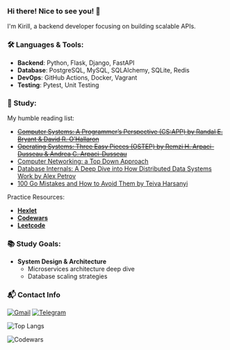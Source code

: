 ### Hi there! Nice to see you! 👋

I'm Kirill, a backend developer focusing on building scalable APIs.

### 🛠️ Languages & Tools:
- **Backend**: Python, Flask, Django, FastAPI
- **Database**: PostgreSQL, MySQL, SQLAlchemy, SQLite, Redis
- **DevOps**: GitHub Actions, Docker, Vagrant
- **Testing**: Pytest, Unit Testing

### 📖 Study:
My humble reading list:
- [~~Computer Systems: A Programmer’s Perspective (CS:APP) by Randal E. Bryant & David R. O’Hallaron~~](https://csapp.cs.cmu.edu/)
- [~~Operating Systems: Three Easy Pieces (OSTEP) by Remzi H. Arpaci-Dusseau & Andrea C. Arpaci-Dusseau~~](https://pages.cs.wisc.edu/~remzi/OSTEP/)
- [Computer Networking: a Top Down Approach](https://gaia.cs.umass.edu/kurose_ross/index.php)
- [Database Internals: A Deep Dive into How Distributed Data Systems Work by Alex Petrov](https://www.databass.dev/)  
- [100 Go Mistakes and How to Avoid Them by Teiva Harsanyi](https://www.manning.com/books/100-go-mistakes-and-how-to-avoid-them)

Practice Resources:
- **[Hexlet](https://ru.hexlet.io/u/shortyk)**
- **[Codewars](https://www.codewars.com/users/shortyk_tw)**
- **[Leetcode](https://leetcode.com/u/shortyk/)**

### 📚 Study Goals:

- **System Design & Architecture**
  - Microservices architecture deep dive
  - Database scaling strategies

### 📬 Contact Info

[![Gmail](https://img.shields.io/badge/Gmail-D14836?style=for-the-badge&logo=gmail&logoColor=white)](mailto:shortykofficial@gmail.com)
[![Telegram](https://img.shields.io/badge/Telegram-2CA5E0?style=for-the-badge&logo=telegram&logoColor=white)](https://t.me/shrtyk)

![Top Langs](https://github-readme-stats.vercel.app/api/top-langs/?username=shrtyk&hide=TeX&layout=compact)

![Codewars](https://www.codewars.com/users/shortyk_tw/badges/small)

